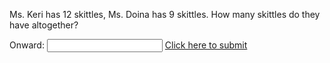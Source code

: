Ms. Keri has 12 skittles, Ms. Doina has 9 skittles. How many skittles do they have altogether? 

Onward: <input id='password' type='text'  />
<a href="https://MerrickMath.github.io/MperrickMath.github.io-CelebrateMath/p2.html" onclick="javascript:return validatePass()">  Click here to submit  </a>
<script>
function validatePass(){
    if(document.getElementById('password').value == '21'){
        return true;
    }else{
        alert('wrong password!!');
        return false;
    }
}
</script>
